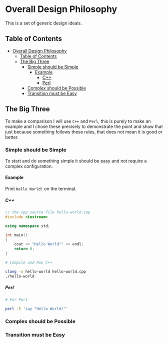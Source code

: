 # Overall Design Philosophy

This is a set of generic design ideals.

## Table of Contents

- [Overall Design Philosophy](#overall-design-philosophy)
  - [Table of Contents](#table-of-contents)
  - [The Big Three](#the-big-three)
    - [Simple should be Simple](#simple-should-be-simple)
      - [Example](#example)
        - [C++](#c)
        - [Perl](#perl)
    - [Complex should be Possible](#complex-should-be-possible)
    - [Transition must be Easy](#transition-must-be-easy)

## The Big Three

To make a comparison I will use `C++` and `Perl`, this is purely to make an example and I chose these precisely to demonstrate the point and show that just because something follows these rules, that does not mean it is good or better.

### Simple should be Simple

To start and do something simple it should be easy and not require a complex configuration.

#### Example

Print `Hello World!` on the terminal.

##### C++

```cpp
// the cpp source file hello-world.cpp
#include <iostream>

using namespace std;

int main()
{
    cout << "Hello World!" << endl;
    return 0;
}
```

```bash
# Compile and Run C++

clang -o hello-world hello-world.cpp
./hello-world

```

##### Perl

```bash
# For Perl

perl -E 'say "Hello World!"'

```

### Complex should be Possible

### Transition must be Easy
